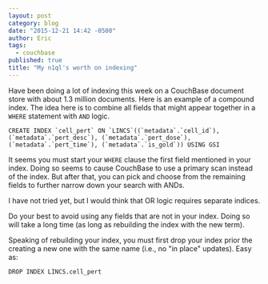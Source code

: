 ```yaml
---
layout: post
category: blog
date: "2015-12-21 14:42 -0500"
author: Eric
tags: 
  - couchbase
published: true
title: "My n1ql's worth on indexing"
---
```


Have been doing a lot of indexing this week on a CouchBase document store with about 1.3 million documents. Here is an example of a compound index.  The idea here is to combine all fields that might appear together in a `WHERE` statement with `AND` logic.

```
CREATE INDEX `cell_pert` ON `LINCS`((`metadata`.`cell_id`), (`metadata`.`pert_desc`), (`metadata`.`pert_dose`), (`metadata`.`pert_time`), (`metadata`.`is_gold`)) USING GSI
```

It seems you must start your `WHERE` clause the first field mentioned in your index.  Doing so seems to cause CouchBase to use a primary scan instead of the index.  But after that, you can pick and choose from the remaining fields to further narrow down your search with ANDs.

I have not tried yet, but I would think that OR logic requires separate indices.

Do your best to avoid using any fields that are not in your index.  Doing so will take a long time (as long as rebuilding the index with the new term).

Speaking of rebuilding your index, you must first drop your index prior the creating a new one with the same name (i.e., no "in place" updates).  Easy as:

```
DROP INDEX LINCS.cell_pert
```

